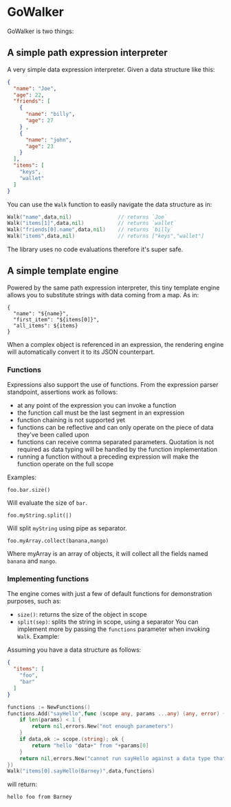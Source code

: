 # GoWalker
GoWalker is two things:

## A simple path expression interpreter
A very simple data expression interpreter.
Given a data structure like this:
```json
{
  "name": "Joe",
  "age": 22,
  "friends": [
    {
      "name": "billy",
      "age": 27
    } ,
    {
      "name": "john",
      "age": 23
    }
  ],
  "items": [
    "keys",
    "wallet"
  ]
}
```
You can use the `Walk` function to easily navigate the data structure as in:
```go
Walk("name",data,nil)               // returns `Joe`
Walk("items[1]",data,nil)           // returns `wallet`
Walk("friends[0].name",data,nil)    // returns `billy`
Walk("items",data,nil)              // returns ["keys","wallet"]
```
The library uses no code evaluations therefore it's super safe.


## A simple template engine
Powered by the same path expression interpreter, this tiny template engine allows you to substitute strings with
data coming from a map. As in:
```
{
  "name": "${name}",
  "first_item": "${items[0]}",
  "all_items": ${items}
}
```
When a complex object is referenced in an expression, the rendering engine will automatically convert it to its
JSON counterpart.

### Functions
Expressions also support the use of functions.
From the expression parser standpoint, assertions work as follows:
* at any point of the expression you can invoke a function
* the function call must be the last segment in an expression
* function chaining is not supported yet
* functions can be reflective and can only operate on the piece of data they've been called upon
* functions can receive comma separated parameters. Quotation is not required as data typing will be handled by the
  function implementation
* running a function without a preceding expression will make the function operate on the full scope

Examples:
```
foo.bar.size()
```
Will evaluate the size of `bar`.
```
foo.myString.split(|)
```
Will split `myString` using pipe as separator.
```
foo.myArray.collect(banana,mango)
```
Where myArray is an array of objects, it will collect all the fields named `banana` and `mango`.

### Implementing functions
The engine comes with just a few of default functions for demonstration purposes, such as:
* `size()`: returns the size of the object in scope
* `split(sep)`: splits the string in scope, using a separator
You can implement more by passing the `functions` parameter when invoking `Walk`.
Example:

Assuming you have a data structure as follows:
```json
{
  "items": [
    "foo",
    "bar"
  ]
}
```

```go
functions := NewFunctions()
functions.Add("sayHello",func (scope any, params ...any) (any, error) {
	if len(params) < 1 {
		return nil,errors.New("not enough parameters")
    }
	if data,ok := scope.(string); ok {
        return "hello "data+" from "+params[0]	
    }
	return nil,errors.New("cannot run sayHello against a data type that is not string")
})
Walk("items[0].sayHello(Barney)",data,functions)
```
will return:
```
hello foo from Barney
```
